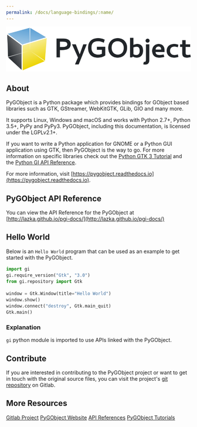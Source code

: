 ```yaml
---
permalink: /docs/language-bindings/:name/
---
```

![PyGObject](/assets/img/docs/docs-pygobject.svg)

## About

PyGObject is a Python package which provides bindings for GObject based libraries such as GTK, GStreamer, WebKitGTK, GLib, GIO and many more.

It supports Linux, Windows and macOS and works with Python 2.7+, Python 3.5+, PyPy and PyPy3. PyGObject, including this documentation, is licensed under the LGPLv2.1+.

If you want to write a Python application for GNOME or a Python GUI application using GTK, then PyGObject is the way to go. For more information on specific libraries check out the [Python GTK 3 Tutorial](https://python-gtk-3-tutorial.readthedocs.io/) and the [Python GI API Reference](https://lazka.github.io/pgi-docs).

For more information, visit [https://pygobject.readthedocs.io](https://pygobject.readthedocs.io).

## PyGObject API Reference

You can view the API Reference for the PyGObject at [http://lazka.github.io/pgi-docs/](http://lazka.github.io/pgi-docs/)

## Hello World

Below is an `Hello World` program that can be used as an example to get started with the PyGObject.

```python
import gi
gi.require_version("Gtk", "3.0")
from gi.repository import Gtk

window = Gtk.Window(title="Hello World")
window.show()
window.connect("destroy", Gtk.main_quit)
Gtk.main()
```

### Explanation

`gi` python module is imported to use APIs linked with the PyGObject.

## Contribute

If you are interested in contributing to the PyGObject project or want to get in touch with the original source files, you can visit the project's [git repository](https://gitlab.gnome.org/GNOME/pygobject/) on Gitlab.

## More Resources

[Gitlab Project](https://gitlab.gnome.org/GNOME/pygobject/)
[PyGObject Website](https://pygobject.readthedocs.io/en/latest/)
[API References](http://lazka.github.io/pgi-docs/)
[PyGObject Tutorials](https://python-gtk-3-tutorial.readthedocs.io/en/latest/)